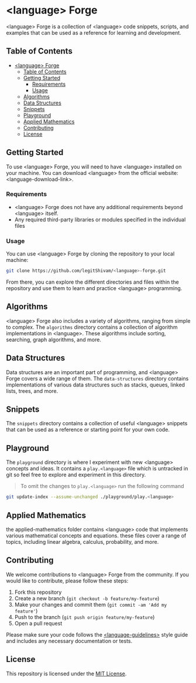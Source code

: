 # \<language> Forge

\<language> Forge is a collection of \<language> code snippets, scripts, and examples that can be used as a reference for learning and development.

## Table of Contents

- [\<language\> Forge](#language-forge)
  - [Table of Contents](#table-of-contents)
  - [Getting Started](#getting-started)
    - [Requirements](#requirements)
    - [Usage](#usage)
  - [Algorithms](#algorithms)
  - [Data Structures](#data-structures)
  - [Snippets](#snippets)
  - [Playground](#playground)
  - [Applied Mathematics](#applied-mathematics)
  - [Contributing](#contributing)
  - [License](#license)

## Getting Started

To use \<language> Forge, you will need to have \<language> installed on your machine. You can download \<language> from the official website: \<language-download-link>.

### Requirements

- \<language> Forge does not have any additional requirements beyond \<language> itself.
- Any required third-party libraries or modules specified in the individual files

### Usage

You can use \<language> Forge by cloning the repository to your local machine:

```bash
git clone https://github.com/legitShivam/<language>-forge.git
```

From there, you can explore the different directories and files within the repository and use them to learn and practice \<language> programming.

## Algorithms

\<language> Forge also includes a variety of algorithms, ranging from simple to complex. The `algorithms` directory contains a collection of algorithm implementations in \<language>. These algorithms include sorting, searching, graph algorithms, and more.

## Data Structures

Data structures are an important part of programming, and \<language> Forge covers a wide range of them. The `data-structures` directory contains implementations of various data structures such as stacks, queues, linked lists, trees, and more.

## Snippets

The `snippets` directory contains a collection of useful \<language> snippets that can be used as a reference or starting point for your own code.

## Playground

The `playground` directory is where I experiment with new \<language> concepts and ideas. It contains a `play.<language>` file which is untracked in git so feel free to explore and experiment in this directory.

> To omit the changes to `play.<language>` run the following command

``` Bash
git update-index --assume-unchanged ./playground/play.<language>
```

## Applied Mathematics

the applied-mathematics folder contains \<language> code that implements various mathematical concepts and equations. these files cover a range of topics, including linear algebra, calculus, probability, and more.

## Contributing

We welcome contributions to \<language> Forge from the community. If you would like to contribute, please follow these steps:

1. Fork this repository
2. Create a new branch (`git checkout -b feature/my-feature`)
3. Make your changes and commit them (`git commit -am 'Add my feature'`)
4. Push to the branch (`git push origin feature/my-feature`)
5. Open a pull request

Please make sure your code follows the [\<language-guidelines>](\<language-guidelines-link>) style guide and includes any necessary documentation or tests.

## License

This repository is licensed under the [MIT License](LICENSE).
